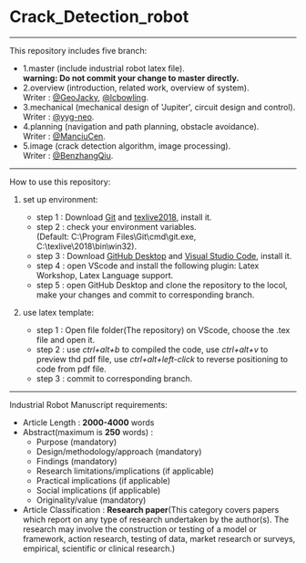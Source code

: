 # Crack_Detection_robot
----------------------------------------------------
This repository includes five branch:
- 1.master (include industrial robot latex file).  
  **warning: Do not commit your change to master directly.**
- 2.overview (introduction, related work, overview of system).  
  Writer : [@GeoJacky](https://github.com/GeoJacky), [@lcbowling](https://github.com/lcbowling).  
- 3.mechanical (mechanical design of 'Jupiter', circuit design and control).  
  Writer : [@yyg-neo](https://github.com/yyg-neo).
- 4.planning (navigation and path planning, obstacle avoidance).  
  Writer : [@ManciuCen](https://github.com/ManciuCen).
- 5.image (crack detection algorithm, image processing).  
  Writer : [@BenzhangQiu](https://github.com/BenzhangQiu).
---------------------------------------------------
How to use this repository:  
1. set up environment:  
   - step 1 : Download [Git](https://git-scm.com/download/win) and [texlive2018](https://mirrors.tuna.tsinghua.edu.cn/CTAN/systems/texlive/Images/), install it.
   - step 2 : check your environment variables.  
   (Default: C:\Program Files\Git\cmd\git.exe, C:\texlive\2018\bin\win32).  
   - step 3 : Download [GitHub Desktop](https://central.github.com/deployments/desktop/desktop/latest/win32) and [Visual Studio Code](https://code.visualstudio.com/), install it.  
   - step 4 : open VScode and install the following plugin: Latex Workshop, Latex Language support.  
   - step 5 : open GitHub Desktop and clone the repository to the locol, make your changes and commit to corresponding branch.  

2. use latex template:
   - step 1 : Open file folder(The repository) on VScode, choose the .tex file and open it.  
   - step 2 : use *ctrl+alt+b* to compiled the code, use *ctrl+alt+v* to preview thd pdf file, use *ctrl+alt+left-click* to reverse positioning to code from pdf file.  
   - step 3 : commit to corresponding branch.  
---------------------------------------------------
Industrial Robot Manuscript requirements:  
- Article Length : **2000-4000** words
- Abstract(maximum is **250** words) :  
  - Purpose (mandatory)
  - Design/methodology/approach (mandatory)
  - Findings (mandatory)
  - Research limitations/implications (if applicable)
  - Practical implications (if applicable)
  - Social implications (if applicable)
  - Originality/value (mandatory)
- Article Classification : **Research paper**(This category covers papers which report on any type of research undertaken by the author(s). The research may involve the construction or testing of a model or framework, action research, testing of data, market research or surveys, empirical, scientific or clinical research.)
  
